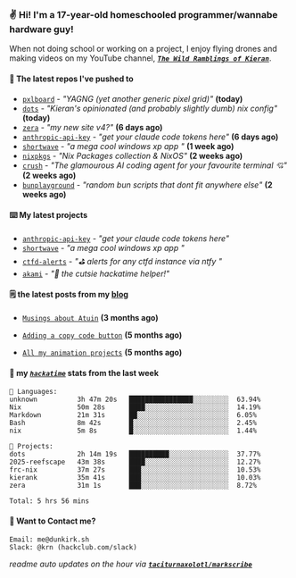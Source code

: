 ### ✌️ Hi! I'm a 17-year-old homeschooled programmer/wannabe hardware guy!

When not doing school or working on a project, I enjoy flying drones and making videos on my YouTube channel, [**_`The Wild Ramblings of Kieran`_**](https://youtube.com/@kieran.rambles).

#### 👷 The latest repos I've pushed to

- [`pxlboard`](https://github.com/taciturnaxolotl/pxlboard) - _"YAGNG (yet another generic pixel grid)"_ **(today)**
- [`dots`](https://github.com/taciturnaxolotl/dots) - _"Kieran's opinionated (and probably slightly dumb) nix config"_ **(today)**
- [`zera`](https://github.com/taciturnaxolotl/zera) - _"my new site v4?"_ **(6 days ago)**
- [`anthropic-api-key`](https://github.com/taciturnaxolotl/anthropic-api-key) - _"get your claude code tokens here"_ **(6 days ago)**
- [`shortwave`](https://github.com/taciturnaxolotl/shortwave) - _"a mega cool windows xp app "_ **(1 week ago)**
- [`nixpkgs`](https://github.com/NixOS/nixpkgs) - _"Nix Packages collection & NixOS"_ **(2 weeks ago)**
- [`crush`](https://github.com/charmbracelet/crush) - _"The glamourous AI coding agent for your favourite terminal 💘"_ **(2 weeks ago)**
- [`bunplayground`](https://github.com/taciturnaxolotl/bunplayground) - _"random bun scripts that dont fit anywhere else"_ **(2 weeks ago)**

#### ⌨️ My latest projects

- [`anthropic-api-key`](https://github.com/taciturnaxolotl/anthropic-api-key) - _"get your claude code tokens here"_
- [`shortwave`](https://github.com/taciturnaxolotl/shortwave) - _"a mega cool windows xp app "_
- [`ctfd-alerts`](https://github.com/taciturnaxolotl/ctfd-alerts) - _"⛳ alerts for any ctfd instance via ntfy "_
- [`akami`](https://github.com/taciturnaxolotl/akami) - _"🌷 the cutsie hackatime helper!"_

#### 🗒️ the latest posts from my [blog](https://dunkirk.sh)

- [`Musings about Atuin`](https://dunkirk.sh/blog/atuin/) **(3 months ago)**

- [`Adding a copy code button`](https://dunkirk.sh/blog/adding-a-copy-button/) **(5 months ago)**

- [`All my animation projects`](https://dunkirk.sh/blog/my-animations/) **(5 months ago)**



#### 📡 my [_`hackatime`_](https://waka.hackclub.com) stats from the last week

```text
💾 Languages:
unknown          3h 47m 20s   ████████████████░░░░░░░░░  63.94%
Nix              50m 28s      ████░░░░░░░░░░░░░░░░░░░░░  14.19%
Markdown         21m 31s      ██░░░░░░░░░░░░░░░░░░░░░░░  6.05%
Bash             8m 42s       █░░░░░░░░░░░░░░░░░░░░░░░░  2.45%
nix              5m 8s        █░░░░░░░░░░░░░░░░░░░░░░░░  1.44%

💼 Projects:
dots             2h 14m 19s   ██████████░░░░░░░░░░░░░░░  37.77%
2025-reefscape   43m 38s      ████░░░░░░░░░░░░░░░░░░░░░  12.27%
frc-nix          37m 27s      ███░░░░░░░░░░░░░░░░░░░░░░  10.53%
kierank          35m 41s      ███░░░░░░░░░░░░░░░░░░░░░░  10.03%
zera             31m 1s       ███░░░░░░░░░░░░░░░░░░░░░░  8.72%

Total: 5 hrs 56 mins
```

#### 📮 Want to Contact me?

```text
Email: me@dunkirk.sh
Slack: @krn (hackclub.com/slack)
```

_readme auto updates on the hour via [**`taciturnaxolotl/markscribe`**](https://github.com/taciturnaxolotl/markscribe)_

